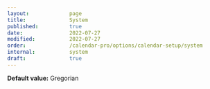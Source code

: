 ```yaml
---
layout:             page
title:              System
published:          true
date:               2022-07-27
modified:           2022-07-27
order:              /calendar-pro/options/calendar-setup/system
internal:           system
draft:              true
---
```

**Default value:** Gregorian